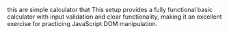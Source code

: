 this are simple calculator that This setup provides a fully functional basic calculator with input validation and clear functionality, making it an excellent exercise for practicing JavaScript DOM manipulation.
